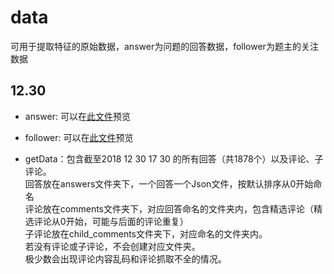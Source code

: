 data
========
可用于提取特征的原始数据，answer为问题的回答数据，follower为题主的关注数据

## 12.30
* answer: 可以在[此文件](https://github.com/Goldbach-Research-Group/data/blob/master/12.30/answer/306537777.txt)预览
* follower: 可以在[此文件](https://github.com/Goldbach-Research-Group/data/blob/master/12.30/follower/shi-kong-23-21.txt)预览

* getData：包含截至2018 12 30 17 30 的所有回答（共1878个）以及评论、子评论。  
回答放在answers文件夹下，一个回答一个Json文件，按默认排序从0开始命名  
评论放在comments文件夹下，对应回答命名的文件夹内，包含精选评论（精选评论从0开始，可能与后面的评论重复）  
子评论放在child_comments文件夹下，对应命名的文件夹内。  
若没有评论或子评论，不会创建对应文件夹。  
极少数会出现评论内容乱码和评论抓取不全的情况。  
